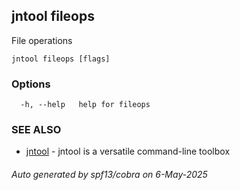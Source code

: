 ## jntool fileops

File operations

```
jntool fileops [flags]
```

### Options

```
  -h, --help   help for fileops
```

### SEE ALSO

* [jntool](jntool.md)	 - jntool is a versatile command-line toolbox

###### Auto generated by spf13/cobra on 6-May-2025
